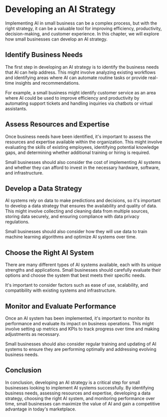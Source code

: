 Developing an AI Strategy
=======================================================================

Implementing AI in small business can be a complex process, but with the right strategy, it can be a valuable tool for improving efficiency, productivity, decision-making, and customer experience. In this chapter, we will explore how small businesses can develop an AI strategy.

Identify Business Needs
-----------------------

The first step in developing an AI strategy is to identify the business needs that AI can help address. This might involve analyzing existing workflows and identifying areas where AI can automate routine tasks or provide real-time insights and recommendations.

For example, a small business might identify customer service as an area where AI could be used to improve efficiency and productivity by automating support tickets and handling inquiries via chatbots or virtual assistants.

Assess Resources and Expertise
------------------------------

Once business needs have been identified, it's important to assess the resources and expertise available within the organization. This might involve evaluating the skills of existing employees, identifying potential knowledge gaps, and determining whether additional training or hiring is required.

Small businesses should also consider the cost of implementing AI systems and whether they can afford to invest in the necessary hardware, software, and infrastructure.

Develop a Data Strategy
-----------------------

AI systems rely on data to make predictions and decisions, so it's important to develop a data strategy that ensures the availability and quality of data. This might involve collecting and cleaning data from multiple sources, storing data securely, and ensuring compliance with data privacy regulations.

Small businesses should also consider how they will use data to train machine learning algorithms and optimize AI systems over time.

Choose the Right AI System
--------------------------

There are many different types of AI systems available, each with its unique strengths and applications. Small businesses should carefully evaluate their options and choose the system that best meets their specific needs.

It's important to consider factors such as ease of use, scalability, and compatibility with existing systems and infrastructure.

Monitor and Evaluate Performance
--------------------------------

Once an AI system has been implemented, it's important to monitor its performance and evaluate its impact on business operations. This might involve setting up metrics and KPIs to track progress over time and making adjustments as necessary.

Small businesses should also consider regular training and updating of AI systems to ensure they are performing optimally and addressing evolving business needs.

Conclusion
----------

In conclusion, developing an AI strategy is a critical step for small businesses looking to implement AI systems successfully. By identifying business needs, assessing resources and expertise, developing a data strategy, choosing the right AI system, and monitoring performance over time, small businesses can maximize the value of AI and gain a competitive advantage in today's marketplace.
